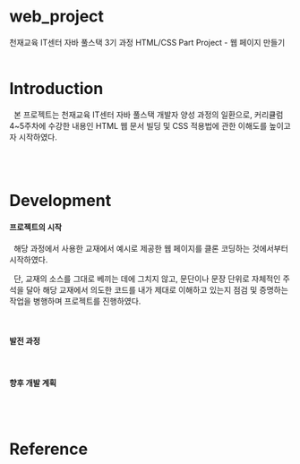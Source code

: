 # web_project
천재교육 IT센터 자바 풀스택 3기 과정
HTML/CSS Part Project - 웹 페이지 만들기
<br><br>

# Introduction
<p>
  &nbsp; 본 프로젝트는 천재교육 IT센터 자바 풀스택 개발자 양성 과정의 일환으로, 커리큘럼 4~5주차에 수강한 내용인 HTML 웹 문서 빌딩 및 CSS 적용법에 관한 이해도를 높이고자 시작하였다.
</p>
<br><br>

# Development
<p>
  <h4>프로젝트의 시작</h4>
  &nbsp; 해당 과정에서 사용한 교재에서 예시로 제공한 웹 페이지를 클론 코딩하는 것에서부터 시작하였다.
</p>
<p>
  &nbsp; 단, 교재의 소스를 그대로 베끼는 데에 그치지 않고, 문단이나 문장 단위로 자체적인 주석을 달아 해당 교재에서 의도한 코드를 내가 제대로 이해하고 있는지 점검 및 증명하는 작업을 병행하며 프로젝트를 진행하였다.  
</p>
<br>
<p>
  <h4>발전 과정</h4>
  
</p>
<br>
<p>
  <h4>향후 개발 계획</h4>
  
</p>
<br><br>

# Reference
<p>
  
</p>
